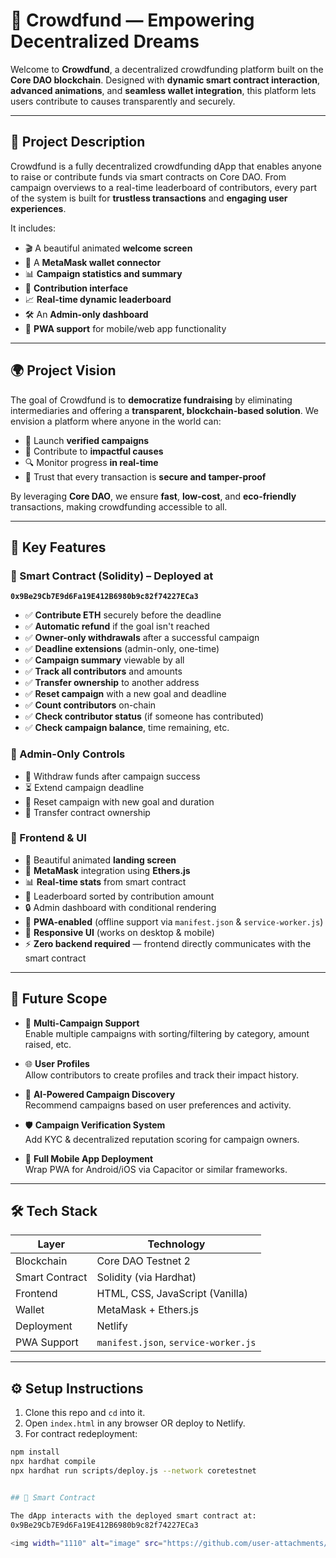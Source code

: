 # 🧡 Crowdfund — Empowering Decentralized Dreams

Welcome to **Crowdfund**, a decentralized crowdfunding platform built on the **Core DAO blockchain**. Designed with **dynamic smart contract interaction**, **advanced animations**, and **seamless wallet integration**, this platform lets users contribute to causes transparently and securely.

---

## 🚀 Project Description

Crowdfund is a fully decentralized crowdfunding dApp that enables anyone to raise or contribute funds via smart contracts on Core DAO. From campaign overviews to a real-time leaderboard of contributors, every part of the system is built for **trustless transactions** and **engaging user experiences**.

It includes:

- 🎬 A beautiful animated **welcome screen**
- 🦊 A **MetaMask wallet connector**
- 📊 **Campaign statistics and summary**
- 💸 **Contribution interface**
- 📈 **Real-time dynamic leaderboard**
- 🛠️ An **Admin-only dashboard**
- 📱 **PWA support** for mobile/web app functionality

---

## 🌍 Project Vision

The goal of Crowdfund is to **democratize fundraising** by eliminating intermediaries and offering a **transparent, blockchain-based solution**. We envision a platform where anyone in the world can:

- 🚀 Launch **verified campaigns**
- 💖 Contribute to **impactful causes**
- 🔍 Monitor progress **in real-time**
- 🔐 Trust that every transaction is **secure and tamper-proof**

By leveraging **Core DAO**, we ensure **fast**, **low-cost**, and **eco-friendly** transactions, making crowdfunding accessible to all.

---

## 🔑 Key Features

### 🎯 Smart Contract (Solidity) – Deployed at  
**`0x9Be29Cb7E9d6Fa19E412B6980b9c82f74227ECa3`**

- ✅ **Contribute ETH** securely before the deadline
- ✅ **Automatic refund** if the goal isn't reached
- ✅ **Owner-only withdrawals** after a successful campaign
- ✅ **Deadline extensions** (admin-only, one-time)
- ✅ **Campaign summary** viewable by all
- ✅ **Track all contributors** and amounts
- ✅ **Transfer ownership** to another address
- ✅ **Reset campaign** with a new goal and deadline
- ✅ **Count contributors** on-chain
- ✅ **Check contributor status** (if someone has contributed)
- ✅ **Check campaign balance**, time remaining, etc.

### 🔐 Admin-Only Controls
- 🧾 Withdraw funds after campaign success
- ⏳ Extend campaign deadline
- 🔁 Reset campaign with new goal and duration
- 👑 Transfer contract ownership

### 🧠 Frontend & UI
- 🌟 Beautiful animated **landing screen**
- 👛 **MetaMask** integration using **Ethers.js**
- 📊 **Real-time stats** from smart contract
- 🧮 Leaderboard sorted by contribution amount
- 🔒 Admin dashboard with conditional rendering
- 📲 **PWA-enabled** (offline support via `manifest.json` & `service-worker.js`)
- 🎨 **Responsive UI** (works on desktop & mobile)
- ⚡ **Zero backend required** — frontend directly communicates with the smart contract

---

## 🔭 Future Scope

- 🎯 **Multi-Campaign Support**  
  Enable multiple campaigns with sorting/filtering by category, amount raised, etc.

- 🌐 **User Profiles**  
  Allow contributors to create profiles and track their impact history.

- 🧠 **AI-Powered Campaign Discovery**  
  Recommend campaigns based on user preferences and activity.

- 🛡 **Campaign Verification System**  
  Add KYC & decentralized reputation scoring for campaign owners.

- 📱 **Full Mobile App Deployment**  
  Wrap PWA for Android/iOS via Capacitor or similar frameworks.

---

## 🛠 Tech Stack

| Layer        | Technology                  |
|--------------|------------------------------|
| Blockchain   | Core DAO Testnet 2           |
| Smart Contract | Solidity (via Hardhat)     |
| Frontend     | HTML, CSS, JavaScript (Vanilla) |
| Wallet       | MetaMask + Ethers.js         |
| Deployment   | Netlify                      |
| PWA Support  | `manifest.json`, `service-worker.js` |

---

## ⚙️ Setup Instructions 

1. Clone this repo and `cd` into it.
2. Open `index.html` in any browser OR deploy to Netlify.
3. For contract redeployment:

```bash
npm install
npx hardhat compile
npx hardhat run scripts/deploy.js --network coretestnet


## 🧠 Smart Contract

The dApp interacts with the deployed smart contract at:  
0x9Be29Cb7E9d6Fa19E412B6980b9c82f74227ECa3

<img width="1110" alt="image" src="https://github.com/user-attachments/assets/94cf4ce7-827e-4688-8ee0-1aaab75ce759" />



